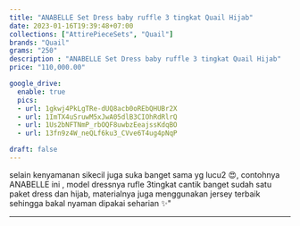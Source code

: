 ```yaml
---
title: "ANABELLE Set Dress baby ruffle 3 tingkat Quail Hijab"
date: 2023-01-16T19:39:48+07:00
collections: ["AttirePieceSets", "Quail"]
brands: "Quail"
grams: "250"
description : "ANABELLE Set Dress baby ruffle 3 tingkat Quail Hijab"
price: "110,000.00"

google_drive:
  enable: true
  pics:
  - url: 1gkwj4PkLgTRe-dUQ8acb0oREbQHUBr2X
  - url: 1ImTX4uSruwM5xJwA05dlB3CIOhRdRlrQ
  - url: 1Us2bNFTNmP_rbOQF8uwbzEeajssKdqBO
  - url: 13fn9z4W_neQLf6ku3_CVve6T4ug4pNqP

draft: false
---
```


selain kenyamanan sikecil juga suka banget sama yg lucu2 😍, 
contohnya ANABELLE  ini , model dressnya rufle 3tingkat cantik banget 
sudah satu paket dress dan hijab, materialnya juga menggunakan jersey terbaik sehingga bakal nyaman dipakai seharian  ✨"

----   
 
